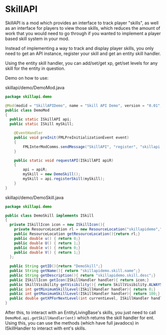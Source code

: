 # SkillAPI

SkillAPI is a mod which provides an interface to track player "skills", as well as an interface for players to view those skills, which reduces the amount of work that you would need to go through if you wanted to implement a player based skill system in your mod.

Instead of implementing a way to track and display player skills, you only need to get an API instance, register your skill and get an entity skill handler.

Using the entity skill handler, you can add/set/get xp, get/set levels for any skill for the entity in question.

Demo on how to use:

skillapi/demo/DemoMod.java
```java
package skillapi.demo

@Mod(modid = "SkillAPIDemo", name = "Skill API Demo", version = "0.01", dependencies = "required-after:FML; required-after:darkcore@[0.3,]; required-after:SkillAPI")
public class DemoMod
{
  public static ISkillAPI api;
  public static ISkill mySkill;

	@EventHandler
	public void preInit(FMLPreInitializationEvent event)
	{
		FMLInterModComms.sendMessage("SkillAPI", "register", "skillapi.demo.DemoMod.requestAPI");
	}

	public static void requestAPI(ISkillAPI apiR)
	{
		api = apiR;
		mySkill = new DemoSkill();
		mySkill = api.registerSkill(mySkill);
	}
}
```

skillapi/demo/DemoSkill.java
```java
package skillapi.demo

public class DemoSkill implements ISkill
{
  private ISkillIcon icon = new ISkillIcon(){
    private ResourceLocation rl = new ResourceLocation("skillapidemo","textures/gui/skill/icon.png");
    public ResourceLocation getResourceLocation(){return rl;}
    public double u() { return 0;}
    public double U() { return 1;}
    public double v() { return 0;}
    public double V() { return 1;}
  };
  
  public String getID(){return "DemoSkill";}
  public String getName(){ return "skillapidemo.skill.name";}
  public String getDescription(){ return "skillapidemo.skill.desc";}
  public ISkillIcon getIcon(ISkillHandler handler){ return icon;}
  public SkillVisibility getVisibility(){ return SkillVisibility.ALWAYS;}
  public int getMinimumSkillLevel(ISkillHandler handler){ return 0;}
  public int getMaximumSkillLevel(ISkillHandler handler){ return 100;}
  public double getXPForNextLevel(int currentLevel, ISkillHandler handler){ return currentLevel * 10;}
}
```

After this, to interact with an EntityLivingBase's skills, you just need to call `DemoMod.api.getSkillHandler(ent)` which returns the skill handler for ent. Using this, you can use the methods (which have full javadocs) in ISkillHandler to interact with ent's skills.
